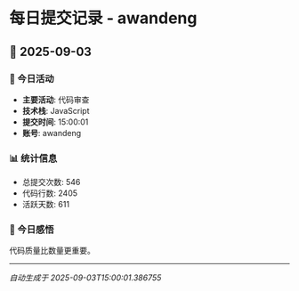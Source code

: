 # 每日提交记录 - awandeng

## 📅 2025-09-03

### 🎯 今日活动
- **主要活动**: 代码审查
- **技术栈**: JavaScript
- **提交时间**: 15:00:01
- **账号**: awandeng

### 📊 统计信息
- 总提交次数: 546
- 代码行数: 2405
- 活跃天数: 611

### 💭 今日感悟
代码质量比数量更重要。

---
*自动生成于 2025-09-03T15:00:01.386755*
